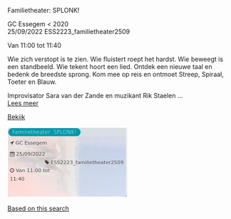Familietheater: SPLONK!

GC Essegem < 2020  
25/09/2022 ESS2223\_familietheater2509  

Van 11:00 tot 11:40

  

Wie zich verstopt is te zien. Wie fluistert roept het hardst. Wie beweegt is een standbeeld. Wie tekent hoort een lied. Ontdek een nieuwe taal en bedenk de breedste sprong. Kom mee op reis en ontmoet Streep, Spiraal, Toeter en Blauw.  
  
Improvisator Sara van der Zande en muzikant Rik Staelen ...  
[Lees meer](https://tickets.vgc.be/activity/subscribe/ESS2223_familietheater2509)

[Bekijk](https://tickets.vgc.be/ticketingActivity/subscribe/ESS2223_familietheater2509)

![](80052.png)

[Based on this search](https://tickets.vgc.be/activity/index?&vrijeplaatsen=1&Age%5B%5D=4%2C6&entity=109)